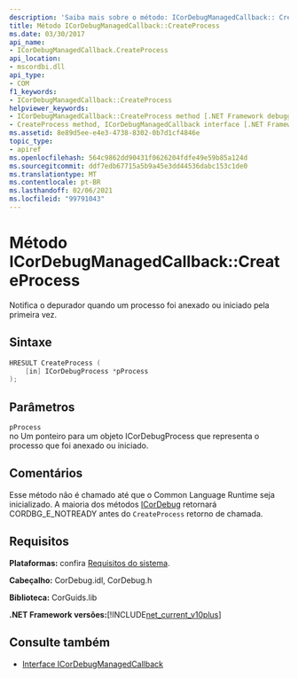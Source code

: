 ```yaml
---
description: 'Saiba mais sobre o método: ICorDebugManagedCallback:: CreateProcess'
title: Método ICorDebugManagedCallback::CreateProcess
ms.date: 03/30/2017
api_name:
- ICorDebugManagedCallback.CreateProcess
api_location:
- mscordbi.dll
api_type:
- COM
f1_keywords:
- ICorDebugManagedCallback::CreateProcess
helpviewer_keywords:
- ICorDebugManagedCallback::CreateProcess method [.NET Framework debugging]
- CreateProcess method, ICorDebugManagedCallback interface [.NET Framework debugging]
ms.assetid: 8e89d5ee-e4e3-4738-8302-0b7d1cf4846e
topic_type:
- apiref
ms.openlocfilehash: 564c9862dd90431f0626204fdfe49e59b85a124d
ms.sourcegitcommit: ddf7edb67715a5b9a45e3dd44536dabc153c1de0
ms.translationtype: MT
ms.contentlocale: pt-BR
ms.lasthandoff: 02/06/2021
ms.locfileid: "99791043"
---
```

# <a name="icordebugmanagedcallbackcreateprocess-method"></a>Método ICorDebugManagedCallback::CreateProcess

Notifica o depurador quando um processo foi anexado ou iniciado pela primeira vez.  
  
## <a name="syntax"></a>Sintaxe  
  
```cpp  
HRESULT CreateProcess (  
    [in] ICorDebugProcess *pProcess  
);  
```  
  
## <a name="parameters"></a>Parâmetros  

 `pProcess`  
 no Um ponteiro para um objeto ICorDebugProcess que representa o processo que foi anexado ou iniciado.  
  
## <a name="remarks"></a>Comentários  

 Esse método não é chamado até que o Common Language Runtime seja inicializado. A maioria dos métodos [ICorDebug](icordebug-interface.md) retornará CORDBG_E_NOTREADY antes do `CreateProcess` retorno de chamada.  
  
## <a name="requirements"></a>Requisitos  

 **Plataformas:** confira [Requisitos do sistema](../../get-started/system-requirements.md).  
  
 **Cabeçalho:** CorDebug.idl, CorDebug.h  
  
 **Biblioteca:** CorGuids.lib  
  
 **.NET Framework versões:**[!INCLUDE[net_current_v10plus](../../../../includes/net-current-v10plus-md.md)]  
  
## <a name="see-also"></a>Consulte também

- [Interface ICorDebugManagedCallback](icordebugmanagedcallback-interface.md)
